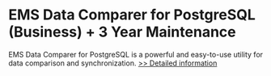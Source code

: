 # EMS Data Comparer for PostgreSQL (Business) + 3 Year Maintenance
EMS Data Comparer for PostgreSQL is a powerful and easy-to-use utility for data comparison and synchronization.
[>> Detailed information](https://secure.shareit.com/shareit/product.html?productid=300067940&affiliateid=200057808)